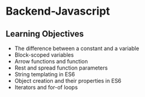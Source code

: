 # Backend-Javascript

## Learning Objectives

- The difference between a constant and a variable
- Block-scoped variables
- Arrow functions and function
- Rest and spread function parameters
- String templating in ES6
- Object creation and their properties in ES6
- Iterators and for-of loops
